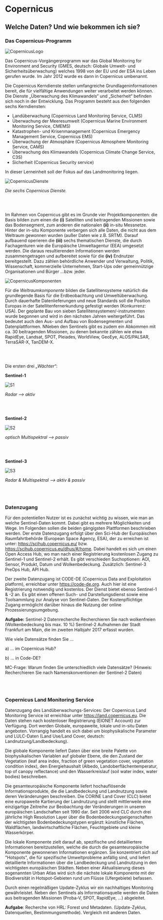 # Copernicus

## Welche Daten? Und wie bekommen ich sie?

### Das Copernicus-Programm 

![CopernicusLogo](/pages/09.Geovisualisierung/Copernicus2.png)

Das Copernicus-Vorgängerprogramm war das Global Monitoring for Environment and Security (GMES, deutsch: Globale Umwelt- und Sicherheitsüberwachung) welches 1998 von der EU und der ESA ins Leben gerufen wurde. Im Jahr 2012 wurde es dann in Copernicus umbenannt. 


Die Copernicus Kerndienste stellen umfangreiche Grundlageninformationen bereit, die für vielfältige Anwendungen weiter verarbeitet werden können. Die Dienste „Überwachung des Klimawandels“ und „Sicherheit“ befinden sich noch in der Entwicklung. 
Das Programm besteht aus den folgenden sechs Kerndiensten:
-	Landüberwachung (Copernicus Land Monitoring Service, CLMS)
-	Überwachung der Meeresumwelt (Copernicus Marine Environment Monitoring Service, CMEMS)
-	Katastrophen- und Krisenmanagement (Copernicus Emergency Management Service, Copernicus EMS)
-	Überwachung der Atmosphäre (Copernicus Atmosphere Monitoring Service, CAMS)
-	Überwachung des Klimawandels (Copernicus Climate Change Service, C3S)
-	Sicherheit (Copernicus Security service)

In dieser Lerneinheit soll der Fokus auf das Landmonitoring liegen.


![CopernicusDienste](/pages/09.Geovisualisierung/Copernicus_Dienste_1.png)

*Die sechs Copernicus Dienste.*

<br><br>

Im Rahmen von Copernicus gibt es im Grunde vier Projektkomponenten: die Basis bilden zum einen die __(i)__ Satelliten und beitragenden Missionen sowie das Bodensegment, zum anderen die nationalen **(ii)** in-situ Messnetze. Hinter der in-situ Komponente verbergen sich alle Daten, die nicht aus dem Weltraum gewonnen wurden (außer Daten wie z.B. SRTM). Darauf aufbauend operieren die __(iii)__ sechs thematischen Dienste, die durch Fachagenturen wie die Europäische Umweltagentur (EEA) umgesetzt werden. Die daraus resultierenden Informationen werden zusammengetragen und aufbereitet sowie für die __(iv)__ Endnutzer bereitgestellt. Dazu zählen behördliche Anwender und Verwaltung, Politik, Wissenschaft, kommerzielle Unternehmen, Start-Ups oder gemeinnützige Organisationen und Bürger ...bzw. jeder.

![CopernicusKomponenten](/pages/09.Geovisualisierung/Copernicus_Komponenten.png)

Für die *Weltraumkomponente* bilden die Satellitensysteme natürlich die grundlegende Basis für die Erdbeobachtung und Umweltüberwachung. Durch dauerhafte Datenlieferungen und neue Standards soll die Position Europas in der Satellitenfernerkundung gefestigt werden (Konkurrenz: USA). Der geplante Bau von sieben Satellitensystemen/-instrumenten wurde begonnen und wird in den nächsten Jahren weitergeführt. Das bedeutet auch den Aus- und Aufbau von Bodensegmenten und Datenplattformen. NNeben den Sentinels gibt es zudem ein Abkommen mit ca. 30 beitragenden Missionen, zu denen bekannte zählen wie etwa RapidEye, Landsat, SPOT, Pleiades, WorldView, GeoEye, ALOS/PALSAR, TerraSAR-X, TanDEM-X.

<br><br>

Die ersten drei *„Wächter“*:

__Sentinel-1__

![S1](/pages/09.Geovisualisierung/Sentinel-1.png)

*Radar --> aktiv*
 
 <br><br>
 
__Sentinel-2__ 

![S2](/pages/09.Geovisualisierung/Sentinel-2.jpg)

*optisch Multispektral --> passiv*
 
<br><br>  

__Sentinel-3__ 

![S3](/pages/09.Geovisualisierung/Sentinel-3.png)

*Radar & Multispektral --> aktiv & passiv*


<br><br>

### Datenzugang

Für den potentiellen Nutzer ist es zunächst wichtig zu wissen, wie man an welche Sentinel-Daten kommt. Dabei gibt es mehrere Möglichkeiten und Wege. Im Folgenden sollen die beiden gängigsten Plattformen beschrieben werden.
Der erste Datenzugang erfolgt über den Sci-Hub der Europäischen Raumfahrtbehörde (European Space Agency, ESA), der zu erreichen ist unter: https://scihub.copernicus.eu/ bzw. https://scihub.copernicus.eu/dhus/#/home. Dabei handelt es sich um einen Open Access Hub, wo man nach einer Registrierung kostenlosen Zugang zu Sentinel-1 und Sentinel-2 erhält. Es gibt verschieden Suchoptionen: AOI, Sensor, Produkt, Datum und Wolkenbedeckung. 
Zusätzlich: Sentinel-3 PreOps Hub, API Hub.

Der zweite Datenzugang ist CODE-DE (Copernicus Data and Exploitation platform), erreichbar unter https://code-de.org. Auch hier ist eine Registrierung notwendig und kostenlos. Der Dienst bietet ebenso Sentinel-1 & -2 an. Es gibt einen offenen Such- und Darstellungsdienst sowie eine Toolsammlung zur Analyse von Sentinel-Daten. Der Kostenpflichtige Zugang ermöglicht darüber hinaus die Nutzung der online Prozessierungsumgebung.


__Aufgabe:__ Sentinel-2 Datenrecherche
Recherchieren Sie nach wolkenfreien (Wolkenbedeckung bis max. 10 %) Sentinel-2 Aufnahmen der Stadt Frankfurt am Main, die im zweiten Halbjahr 2017 erfasst wurden. 

Wie viele Datensätze finden Sie …

a)	… im Copernicus Hub?

b)	… in Code-DE? 

MC-Frage: Warum finden Sie unterschiedlich viele Datensätze? (Hinweis: Recherchieren Sie nach Namenskonventionen der Sentinel-2 Daten)

<br><br>

### Copernicus Land Monitoring Service

Datenzugang des Landüberwachungs-Services: Der Copernicus Land Monitoring Service ist erreichbar unter https://land.copernicus.eu. Die Daten stehen nach kostenloser Registrierung (EIONET Account) zur Verfügung.
Dort werden Globale, europaweite, lokale und in-situ Daten angeboten. Vorrangig handelt es sich dabei um biophysikalische Parameter und LULC-Daten (Land Use/Land Cover, deutsch: Landnutzung/Landbedeckung). 

Die globale Komponente liefert Daten über eine breite Palette von biophysikalischen Variablen auf globaler Ebene, die den Zustand der Vegetation (leaf area index, fraction of green vegetation cover, vegetation condition index), den Energiehaushalt (Albedo, Landoberflächentemperatur, top of canopy reflectance) und den Wasserkreislauf (soil water index, water bodies) beschreiben.

Die gesamteuropäische Komponente liefert hochauflösende Informationsprodukte, die die Landbedeckung und Landnutzung sowie deren Veränderungen beschreiben. Die CORINE Land Cover (CLC) bietet eine europaweite Kartierung der Landnutzung und stellt mittlerweile eine einzigartige Zeitreihe zur Beobachtung der Veränderungen in unseren europäischen Landschaften seit 1990 dar. Seit 2006 wird CLC durch drei jährliche High Resolution Layer über die Bodenbedeckungseigenschaften der wichtigsten Bodenbedeckungstypen ergänzt: künstliche Flächen, Waldflächen, landwirtschaftliche Flächen, Feuchtgebiete und kleine Wasserkörper. 

Die lokale Komponente zielt darauf ab, spezifische und detailliertere Informationen bereitzustellen, welche die durch die gesamteuropäische Komponente gewonnenen Informationen ergänzen. Sie konzentriert sich auf "Hotspots", die für spezifische Umweltprobleme anfällig sind, und liefert detaillierte Informationen über die Landbedeckung und Landnutzung in den wichtigsten europäischen Städten. Neben einer Aktualisierung dieses sogenannten Urban Atlas wird sich die nächste lokale Komponente mit der Biodiversität in Hotspot-Gebieten rund um Flüsse (Ufergebiete) befassen.
 
Durch einen regelmäßigen Update-Zyklus wir ein nachhaltiges Monitoring gewährleistet. Neben den Sentinels als Informationsquelle werden die Daten aus beitragenden Missionen (Proba-V, SPOT, RapidEye, …) abgeleitet.

__Aufgabe__: Recherche von HRL: Forest und Metadaten. (Update-Zyklus, Datenquellen, Bestimmungsmethode). Vergleich mit anderen Daten.


